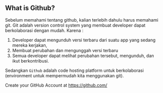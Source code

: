 ## What is Github?

Sebelum memahami tentang github, kalian terlebih dahulu harus memahami git.
Git adalah version control system yang membuat developer dapat berkolaborasi dengan mudah. Karena :

1. Developer dapat mengunduh versi terbaru dari suatu app yang sedang mereka kerjakan,
2. Membuat perubahan dan mengunggah versi terbaru
3. Semua developer dapat melihat perubahan tersebut, mengunduh, dan ikut berkontribusi.

Sedangkan `Github` adalah code hosting platform untuk berkolaborasi (environment untuk mempermudah kita menggunakan git).

Create your GitHub Account at https://github.com/
